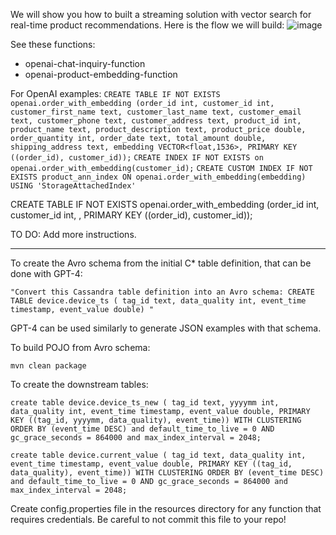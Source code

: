 We will show you how to built a streaming solution with vector search for real-time product recommendations. 
Here is the flow we will build:
![image](https://github.com/devinbost/pulsar_workshop/assets/7418031/c4298566-3958-443b-8986-f4b4e8877bd4)

See these functions:
- openai-chat-inquiry-function
- openai-product-embedding-function

  
For OpenAI examples:
`CREATE TABLE IF NOT EXISTS openai.order_with_embedding (order_id int, customer_id int, customer_first_name text, customer_last_name text, customer_email text, customer_phone text, customer_address text, product_id int, product_name text, product_description text, product_price double, order_quantity int, order_date text, total_amount double, shipping_address text, embedding VECTOR<float,1536>, PRIMARY KEY ((order_id), customer_id));`
`CREATE INDEX IF NOT EXISTS on openai.order_with_embedding(customer_id);`
`CREATE CUSTOM INDEX IF NOT EXISTS product_ann_index ON openai.order_with_embedding(embedding) USING 'StorageAttachedIndex'`


CREATE TABLE IF NOT EXISTS openai.order_with_embedding (order_id int, customer_id int,  , PRIMARY KEY ((order_id), customer_id));


TO DO: Add more instructions.


--- 

To create the Avro schema from the initial C* table definition, that can be done with GPT-4:

`"Convert this Cassandra table definition into an Avro schema:
CREATE TABLE device.device_ts ( tag_id text, data_quality int, event_time timestamp, event_value double)
"`

GPT-4 can be used similarly to generate JSON examples with that schema.

To build POJO from Avro schema:

`mvn clean package`

To create the downstream tables:

`create table device.device_ts_new ( tag_id text, yyyymm int, data_quality int, event_time timestamp, event_value double, PRIMARY KEY ((tag_id, yyyymm, data_quality), event_time)) WITH CLUSTERING ORDER BY (event_time DESC) and default_time_to_live = 0 AND gc_grace_seconds = 864000 and max_index_interval = 2048;`

`create table device.current_value ( tag_id text, data_quality int, event_time timestamp, event_value double, PRIMARY KEY ((tag_id, data_quality), event_time)) WITH CLUSTERING ORDER BY (event_time DESC) and default_time_to_live = 0 AND gc_grace_seconds = 864000 and max_index_interval = 2048;`


Create config.properties file in the resources directory for any function that requires credentials. 
Be careful to not commit this file to your repo!

